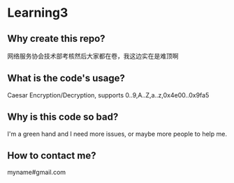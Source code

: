 # Learning3
## Why create this repo?
网络服务协会技术部考核然后大家都在卷，我这边实在是难顶啊
## What is the code's usage?
Caesar Encryption/Decryption, supports 0..9,A..Z,a..z,0x4e00..0x9fa5
## Why is this code so bad?
I'm a green hand and I need more issues, or maybe more people to help me.
## How to contact me?
myname#gmail.com
